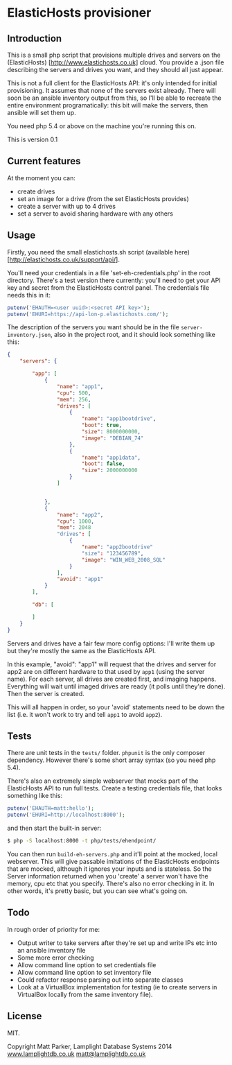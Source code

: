 # ElasticHosts provisioner

## Introduction

This is a small php script that provisions multiple drives and servers on the (ElasticHosts) [http://www.elastichosts.co.uk]
cloud.  You provide a .json file describing the servers and drives you want, and they should all just appear.

This is not a full client for the ElasticHosts API: it's only intended for initial provisioning.  It assumes
that none of the servers exist already.  There will soon be an ansible inventory output from this, so I'll be able
to recreate the entire environment programatically: this bit will make the servers, then ansible will set them up.

You need php 5.4 or above on the machine you're running this on.

This is version 0.1


## Current features

At the moment you can:

 - create drives
 - set an image for a drive (from the set ElasticHosts provides)
 - create a server with up to 4 drives
 - set a server to avoid sharing hardware with any others


## Usage

Firstly, you need the small elastichosts.sh script (available here) [http://elastichosts.co.uk/support/api/].

You'll need your credentials in a file 'set-eh-credentials.php' in the root directory.  There's a test version there
currently: you'll need to get your API key and secret from the ElasticHosts control panel.  The credentials file needs
this in it:

```php
putenv('EHAUTH=<user uuid>:<secret API key>');
putenv('EHURI=https://api-lon-p.elastichosts.com/');
```

The description of the servers you want should be in the file `server-inventory.json`, also in the project root, and it
should look something like this:

```json
{
    "servers": {

        "app": [
            {
                "name": "app1",
                "cpu": 500,
                "mem": 256,
                "drives": [
                    {
                        "name": "app1bootdrive",
                        "boot": true,
                        "size": 8000000000,
                        "image": "DEBIAN_74"
                    },
                    {
                        "name": "app1data",
                        "boot": false,
                        "size": 2000000000
                    }
                ]


            },
            {
                "name": "app2",
                "cpu": 1000,
                "mem": 2048
                "drives": [
                    {
                        "name": "app2bootdrive"
                        "size": "123456789",
                        "image": "WIN_WEB_2008_SQL"
                    }
                ],
                "avoid": "app1"
            }
        ],

        "db": [

        ]
    }
}
```

Servers and drives have a fair few more config options: I'll write them up but they're mostly the same
as the ElasticHosts API.

In this example, "avoid": "app1" will request that the drives and server for app2 are on different hardware
to that used by `app1` (using the server name).  For each server, all drives are created first, and imaging happens.
 Everything will wait until imaged drives are ready (it polls until they're done).  Then the server is created.

This will all happen in order, so your 'avoid' statements need to be down the list (i.e. it won't work to try and
tell `app1` to avoid `app2`).


## Tests

There are unit tests in the `tests/` folder.  `phpunit` is the only composer dependency.  However there's some short array
syntax (so you need php 5.4).

There's also an extremely simple webserver that mocks part of the ElasticHosts API to run full tests.  Create a
testing credentials file, that looks something like this:

```php
putenv('EHAUTH=matt:hello');
putenv('EHURI=http://localhost:8000');
```

and then start the built-in server:

```bash
$ php -S localhost:8000 -t php/tests/ehendpoint/
```

You can then run `build-eh-servers.php` and it'll point at the mocked, local webserver.  This will give passable
imitations of the ElasticHosts endpoints that are mocked, although it ignores your inputs and is stateless.  So
the Server information returned when you 'create' a server won't have the memory, cpu etc that you specify.  There's
also no error checking in it.  In other words, it's pretty basic, but you can see what's going on.


## Todo

In rough order of priority for me:

- Output writer to take servers after they're set up and write IPs etc into an ansible inventory file
- Some more error checking
- Allow command line option to set credentials file
- Allow command line option to set inventory file
- Could refactor response parsing out into separate classes
- Look at a VirtualBox implementation for testing (ie to create servers in VirtualBox locally from the same inventory file).

## License

MIT.


Copyright Matt Parker, Lamplight Database Systems 2014
www.lamplightdb.co.uk
matt@lamplightdb.co.uk

